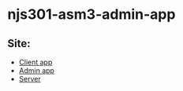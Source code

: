 # njs301-asm3-admin-app

## Site:

- [Client app](https://splashy-thirsty-hickory.glitch.me/)
- [Admin app](https://mahogany-peppered-verbena.glitch.me/)
- [Server](https://jagged-colorful-caravel.glitch.me/)
